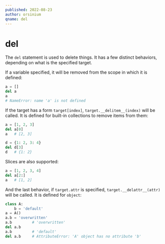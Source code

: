 ```yaml
---
published: 2022-08-23
author: orsinium
qname: del
---
```


# del

The `del` statement is used to delete things. It has a few distinct behaviors, depending on what is the specified target.

If a variable specified, it will be removed from the scope in which it is defined:

```python
a = []
del a
a
# NameError: name 'a' is not defined
```

If the target has a form `target[index]`, `target.__delitem__(index)` will be called. It is defined for built-in collections to remove items from them:

```python
a = [1, 2, 3]
del a[0]
a   # [2, 3]

d = {1: 2, 3: 4}
del d[3]
d   # {1: 2}
```

Slices are also supported:

```python
a = [1, 2, 3, 4]
del a[2:]
a   # [1, 2]
```

And the last behavior, if `target.attr` is specified, `target.__delattr__(attr)` will be called. It is defined for `object`:

```python
class A:
    b = 'default'
a = A()
a.b = 'overwritten'
a.b         # 'overwritten'
del a.b
a.b         # 'default'
del a.b     # AttributeError: 'A' object has no attribute 'b'
```
